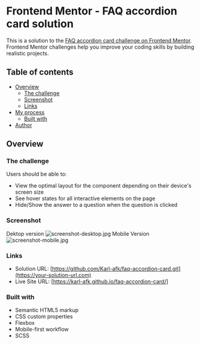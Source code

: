 # Frontend Mentor - FAQ accordion card solution

This is a solution to the [FAQ accordion card challenge on Frontend Mentor](https://www.frontendmentor.io/challenges/faq-accordion-card-XlyjD0Oam). Frontend Mentor challenges help you improve your coding skills by building realistic projects. 

## Table of contents

- [Overview](#overview)
  - [The challenge](#the-challenge)
  - [Screenshot](#screenshot)
  - [Links](#links)
- [My process](#my-process)
  - [Built with](#built-with)
- [Author](#author)
## Overview

### The challenge

Users should be able to:

- View the optimal layout for the component depending on their device's screen size
- See hover states for all interactive elements on the page
- Hide/Show the answer to a question when the question is clicked

### Screenshot
Dektop version
![screenshot-desktop.jpg](./screenshot-desktop.jpg)
Mobile Version
![screenshot-mobile.jpg](./screenshot-mobile.jpg)



### Links

- Solution URL: [https://github.com/Karl-afk/faq-accordion-card.git](https://your-solution-url.com)
- Live Site URL: [https://karl-afk.github.io/faq-accordion-card/]


### Built with

- Semantic HTML5 markup
- CSS custom properties
- Flexbox
- Mobile-first workflow
- SCSS



